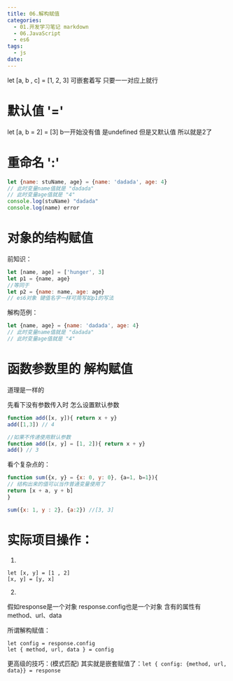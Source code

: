 ```yaml
---
title: 06.解构赋值
categories:
  - 01.开发学习笔记 markdown
  - 06.JavaScript
  - es6
tags:
  - js
date:
---
```


let [a, b , c] = [1, 2, 3]
可嵌套着写 只要一一对应上就行

# 默认值 '='

let [a, b = 2] = [3]
b一开始没有值 是undefined 但是又默认值 所以就是2了

# 重命名 ':'
```js
let {name: stuName, age} = {name: 'dadada', age: 4}
// 此时变量name值就是 "dadada"
// 此时变量age值就是 "4"
console.log(stuName) "dadada"
console.log(name) error
```

# 对象的结构赋值
前知识：
```js
let [name, age] = ['hunger', 3]
let p1 = {name, age}
//等同于
let p2 = {name: name, age: age}
// es6对象 键值名字一样可简写如p1的写法
```

解构范例：
```js
let {name, age} = {name: 'dadada', age: 4}
// 此时变量name值就是 "dadada"
// 此时变量age值就是 "4"
```


# 函数参数里的 解构赋值
道理是一样的

先看下没有参数传入时 怎么设置默认参数

```js
function add([x, y]){ return x + y}
add([1,3]) // 4
```

```js
//如果不传递使用默认参数
function add([x, y] = [1, 2]){ return x + y}
add() // 3
```
 看个复杂点的：
 
 
```js
function sum({x, y} = {x: 0, y: 0}, {a=1, b=1}){
// 结构出来的值可以当作普通变量使用了
return [x + a, y + b]
}

sum({x: 1, y : 2}, {a:2}) //[3, 3]
```



# 实际项目操作：
1.
```
let [x, y] = [1 , 2]
[x, y] = [y, x]
```

2.
假如response是一个对象 response.config也是一个对象 含有的属性有method、url、data

所谓解构赋值：
```
let config = response.config
let { method, url, data } = config
```
更高级的技巧：(模式匹配) 其实就是嵌套赋值了：`let { config: {method, url, data}} = response`